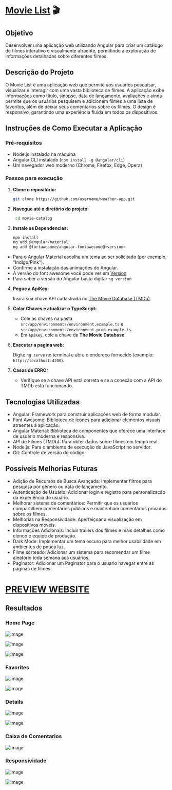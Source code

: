 # [Movie List](https://movies-catalogs.netlify.app) 🎬

## Objetivo
Desenvolver uma aplicação web utilizando Angular para criar um catálogo de filmes interativo e visualmente atraente, permitindo a exploração de informações detalhadas sobre diferentes filmes.

## Descrição do Projeto

O Movie List é uma aplicação web que permite aos usuários pesquisar, visualizar e interagir com uma vasta biblioteca de filmes. A aplicação exibe informações como título, sinopse, data de lançamento, avaliações e ainda permite que os usuários pesquisem e adicionem filmes a uma lista de favoritos, além de deixar seus comentarios sobre os filmes. O design é responsivo, garantindo uma experiência fluida em todos os dispositivos.

## Instruções de Como Executar a Aplicação

### Pré-requisitos

- Node.js instalado na máquina
- Angular CLI instalado (`npm install -g @angular/cli`)
- Um navegador web moderno (Chrome, Firefox, Edge, Opera)

### Passos para execução

1. **Clone o repositório:**
   ```bash
   git clone https://github.com/username/weather-app.git
2. **Navegue até o diretório do projeto:**
   ```bash
    cd movie-catalog
3. **Instale as Dependencias:**
   ```bash
   npm install
   ng add @angular/material
   ng add @fortawesome/angular-fontawesome@<version>
  - Para o Angular Material escolha um tema ao ser solicitado (por exemplo, "Indigo/Pink").
  - Confirme a instalação das animações do Angular.
  - A versão do font awesome você pode ver em [Version](https://www.npmjs.com/package/@fortawesome/angular-fontawesome)
  - Para saber a versão do Angular basta digitar `ng version`
    
4. **Pegue a ApiKey:**

   Insira sua chave API cadastrada no [The Movie Database (TMDb)](https://www.themoviedb.org).
5. **Colar Chaves e atualizar o TypeScript:**

   - Cole as chaves na pasta `src/app/environments/environment.example.ts` e `src/app/environments/environment.prod.example.ts`. 
   - Em `apiKey`, cole a chave da **The Movie Database**. 
   
6. **Executar a pagina web:**

   Digite `ng serve` no terminal e abra o endereço fornecido (exemplo: `http://localhost:4200`).
7. **Casos de ERRO:**

   - Verifique se a chave API está correta e se a conexão com a API do TMDb está funcionando.
## Tecnologias Utilizadas

- Angular: Framework para construir aplicações web de forma modular.
- Font Awesome: Biblioteca de ícones para adicionar elementos visuais atraentes à aplicação.
- Angular Material: Biblioteca de componentes que oferece uma interface de usuário moderna e responsiva.
- API de Filmes (TMDb): Para obter dados sobre filmes em tempo real.
- Node.js: Para o ambiente de execução do JavaScript no servidor.
- Git: Controle de versão do código.

## Possíveis Melhorias Futuras

- Adição de Recursos de Busca Avançada: Implementar filtros para pesquisa por gênero ou data de lançamento.
- Autenticação de Usuário: Adicionar login e registro para personalização da experiência do usuário.
- Melhorar sistema de comentários: Permitir que os usuários compartilhem comentários públicos e mantenham comentários privados sobre os filmes.
- Melhorias na Responsividade: Aperfeiçoar a visualização em dispositivos móveis.
- Informações Adicionais: Incluir trailers dos filmes e mais detalhes como elenco e equipe de produção.
- Dark Mode: Implementar um tema escuro para melhor usabilidade em ambientes de pouca luz.
- Filme sorteado: Adicionar um sistema para recomendar um filme aleatório toda semana aos usuários.
- Paginator: Adicionar um Paginator para o usuario navegar entre as páginas de filmes 

# [PREVIEW WEBSITE](https://movies-catalogs.netlify.app)

## Resultados

### Home Page
![image](https://github.com/user-attachments/assets/cdde3928-749f-41d1-88ed-1eaccb777a40)

![image](https://github.com/user-attachments/assets/0273e7f0-da9f-4b7e-af0d-90401acc2434)

![image](https://github.com/user-attachments/assets/bbb16fa7-9a8a-46e9-8f41-66e6e578cb0b)

### Favorites 
![image](https://github.com/user-attachments/assets/112bd51c-678f-4193-bab6-561759f65008)

![image](https://github.com/user-attachments/assets/32198a5a-c630-4ff2-b779-0750473c19f7)

### Details
![image](https://github.com/user-attachments/assets/2fc91f09-3397-4956-8d32-adebe78a0189)

![image](https://github.com/user-attachments/assets/9fc870bb-5b90-43f7-a1d4-5ce6cc646507)

### Caixa de Comentarios
![image](https://github.com/user-attachments/assets/543a5089-f442-44ef-9cd5-0fde76d460f7)

### Responsividade
![image](https://github.com/user-attachments/assets/4ed9ec02-9fe1-4938-a515-9ca7484e9432)

![image](https://github.com/user-attachments/assets/d5913a28-bc95-43fd-9c4a-68860dbb77ba)











